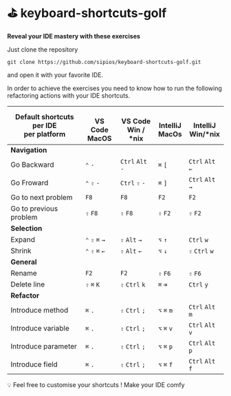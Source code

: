 # ⛳ keyboard-shortcuts-golf

**Reveal your IDE mastery with these exercises**

Just clone the repository

`git clone https://github.com/sipios/keyboard-shortcuts-golf.git`

and open it with your favorite IDE.

In order to achieve the exercises you need to know how to run the following refactoring actions with your IDE
shortcuts.

| Default shortcuts<br/>per IDE<br/>per platform | <br/>VS Code<br/>MacOS | <br/>VS Code<br/>Win / *nix | <br/>IntelliJ<br/>MacOs | <br/>IntelliJ<br/>Win/*nix |
|------------------------------------------------|------------------------|-----------------------------|-------------------------|----------------------------|
| **Navigation**                                 |                        |                             |                         |                            |
| Go Backward                                    | `⌃` `-`                | `Ctrl` `Alt` `-`            | `⌘` `[`                 | `Ctrl` `Alt` `←`           |
| Go Froward                                     | `⌃` `⇧` `-`            | `Ctrl` `⇧` `-`              | `⌘` `]`                 | `Ctrl` `Alt` `→`           |
| Go to next problem                             | `F8`                   | `F8`                        | `F2`                    | `F2`                       |
| Go to previous problem                         | `⇧` `F8`               | `⇧` `F8`                    | `⇧` `F2`                | `⇧` `F2`                   |
| **Selection**                                  |                        |                             |                         |                            |
| Expand                                         | `⌃` `⇧` `⌘` `→`        | `⇧` `Alt` `→`               | `⌥` `↑`                 | `Ctrl` `w`                 |
| Shrink                                         | `⌃` `⇧` `⌘` `←`        | `⇧` `Alt` `←`               | `⌥` `↓`                 | `⇧` `Ctrl` `w`             |
| **General**                                    |                        |                             |                         |                            |
| Rename                                         | `F2`                   | `F2`                        | `⇧` `F6`                | `⇧` `F6`                   |
| Delete line                                    | `⇧` `⌘` `K`            | `⇧` `Ctrl` `k`              | `⌘` `⌫`                 | `Ctrl` `y`                 |
| **Refactor**                                   |                        |                             |                         |                            |
| Introduce method                               | `⌘` `.`                | `⇧` `Ctrl` `;`              | `⌥` `⌘` `m`             | `Ctrl` `Alt` `m`           |
| Introduce variable                             | `⌘` `.`                | `⇧` `Ctrl` `;`              | `⌥` `⌘` `v`             | `Ctrl` `Alt` `v`           |
| Introduce parameter                            | `⌘` `.`                | `⇧` `Ctrl` `;`              | `⌥` `⌘` `p`             | `Ctrl` `Alt` `p`           |
| Introduce field                                | `⌘` `.`                | `⇧` `Ctrl` `;`              | `⌥` `⌘` `f`             | `Ctrl` `Alt` `f`           |

💡 Feel free to customise your shortcuts ! Make your IDE comfy

